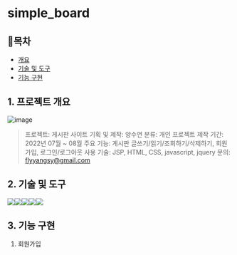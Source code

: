 # simple_board

## 📘목차
- [개요](#1-프로젝트-개요)
- [기술 및 도구](#2-기술-및-도구)
- [기능 구현](#3-기능-구현)

## 1. 프로젝트 개요
![image](https://github.com/Muggle-1133/simple_board/assets/97649633/268468ac-0a58-486c-92a5-e13c79faad84)
> 프로젝트: 게시판 사이트
> 기획 및 제작: 양수연
> 분류: 개인 프로젝트
> 제작 기간: 2022년 07월 ~ 08월
> 주요 기능: 게시판 글쓰기/읽기/조회하기/삭제하기, 회원가입, 로그인/로그아웃
> 사용 기술: JSP, HTML, CSS, javascript, jquery
> 문의: flyyangsy@gmail.com

## 2. 기술 및 도구
<img src="https://img.shields.io/badge/java-007396?style=for-the-badge&logo=java&logoColor=white" /><img src="https://img.shields.io/badge/html5-#E34F26?style=for-the-badge&logo=html5&logoColor=white" /><img src="https://img.shields.io/badge/css3-#1572B6?style=for-the-badge&logo=css3&logoColor=white" /><img src="https://img.shields.io/badge/javascript-#F7DF1E?style=for-the-badge&logo=javascript&logoColor=black" /><img src="https://img.shields.io/badge/jquery-#0769AD?style=for-the-badge&logo=jquery&logoColor=white" />

## 3. 기능 구현
1. 회원가입
